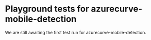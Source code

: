 # Playground tests for azurecurve-mobile-detection
We are still awaiting the first test run for azurecurve-mobile-detection.
